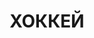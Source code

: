 ---
title: "ХОККЕЙ"
description: "TOП прогнозы от Bet-bro.com.ua"

draft: false
bg_image: "/images/bg-2.png"
bg_size: "contain"
bg_repeat: "no-repeat"
---